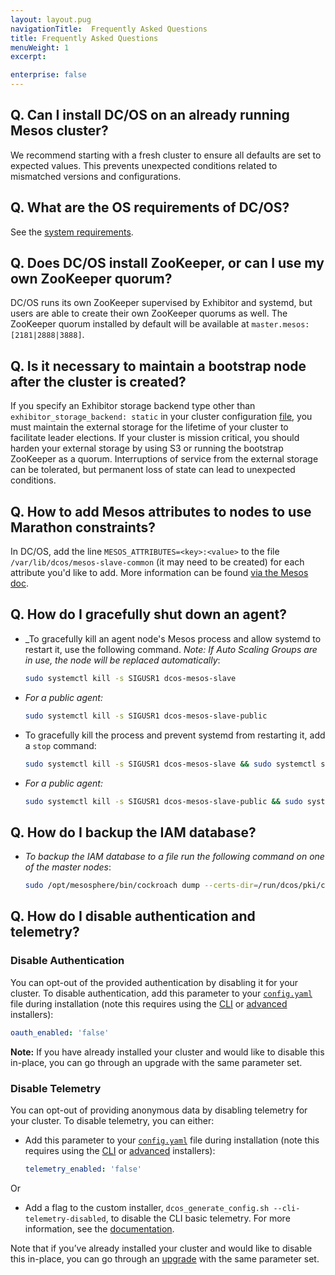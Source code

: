 ```yaml
---
layout: layout.pug
navigationTitle:  Frequently Asked Questions
title: Frequently Asked Questions
menuWeight: 1
excerpt:

enterprise: false
---
```


<!-- This source repo for this topic is https://github.com/dcos/dcos-docs -->


## Q. Can I install DC/OS on an already running Mesos cluster?
We recommend starting with a fresh cluster to ensure all defaults are set to expected values. This prevents unexpected conditions related to mismatched versions and configurations.

## Q. What are the OS requirements of DC/OS?
See the [system requirements](/1.11/installing/ent/custom/system-requirements/).

## Q. Does DC/OS install ZooKeeper, or can I use my own ZooKeeper quorum?
DC/OS runs its own ZooKeeper supervised by Exhibitor and systemd, but users are able to create their own ZooKeeper quorums as well. The ZooKeeper quorum installed by default will be available at `master.mesos:[2181|2888|3888]`.

## Q. Is it necessary to maintain a bootstrap node after the cluster is created?
If you specify an Exhibitor storage backend type other than `exhibitor_storage_backend: static` in your cluster configuration [file](/1.11/installing/ent/custom/configuration/configuration-parameters/), you must maintain the external storage for the lifetime of your cluster to facilitate leader elections. If your cluster is mission critical, you should harden your external storage by using S3 or running the bootstrap ZooKeeper as a quorum. Interruptions of service from the external storage can be tolerated, but permanent loss of state can lead to unexpected conditions.

## Q. How to add Mesos attributes to nodes to use Marathon constraints?

In DC/OS, add the line `MESOS_ATTRIBUTES=<key>:<value>` to the file `/var/lib/dcos/mesos-slave-common` (it may need to be created) for each attribute you'd like to add. More information can be found [via the Mesos doc](http://mesos.apache.org/documentation/latest/attributes-resources/).

## Q. How do I gracefully shut down an agent?

- _To gracefully kill an agent node's Mesos process and allow systemd to restart it, use the following command. _Note: If Auto Scaling Groups are in use, the node will be replaced automatically_:

    ```bash
    sudo systemctl kill -s SIGUSR1 dcos-mesos-slave
    ```
- _For a public agent:_

    ```bash
    sudo systemctl kill -s SIGUSR1 dcos-mesos-slave-public
    ```

- To gracefully kill the process and prevent systemd from restarting it, add a `stop` command:

    ```bash
    sudo systemctl kill -s SIGUSR1 dcos-mesos-slave && sudo systemctl stop dcos-mesos-slave
    ```

- _For a public agent:_

    ```bash
    sudo systemctl kill -s SIGUSR1 dcos-mesos-slave-public && sudo systemctl stop dcos-mesos-slave-public
    ```

## Q. How do I backup the IAM database?

- _To backup the IAM database to a file run the following command on one of the master nodes_:

    ```bash
    sudo /opt/mesosphere/bin/cockroach dump --certs-dir=/run/dcos/pki/cockroach --host=$(/opt/mesosphere/bin/detect_ip) iam > ~/iam-backup.sql
    ```

## Q. How do I disable authentication and telemetry?

### Disable Authentication

You can opt-out of the provided authentication by disabling it for your cluster. To disable authentication, add this parameter to your [`config.yaml`][4] file during installation (note this requires using the [CLI][1] or [advanced][2] installers):

```yaml
oauth_enabled: 'false'
```

**Note:** If you have already installed your cluster and would like to disable this in-place, you can go through an upgrade with the same parameter set.

### Disable Telemetry

You can opt-out of providing anonymous data by disabling telemetry for your cluster. To disable telemetry, you can either:

- Add this parameter to your [`config.yaml`][4] file during installation (note this requires using the [CLI][1] or [advanced][2] installers):

    ```yaml
    telemetry_enabled: 'false'
    ```
Or

- Add a flag to the custom installer, `dcos_generate_config.sh --cli-telemetry-disabled`, to disable the CLI basic telemetry. For more information, see the [documentation](/1.11/installing/oss/custom/cli/).


Note that if you’ve already installed your cluster and would like to disable this in-place, you can go through an [upgrade][3] with the same parameter set.

[1]: /1.11/installing/oss/custom/cli/
[2]: /1.11/installing/oss/custom/advanced/
[3]: /1.11/installing/oss/custom/configuration/configuration-parameters/
[4]: /1.11/installing/oss/custom/configuration/configuration-parameters/


